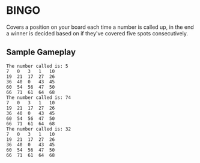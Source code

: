 # BINGO
Covers a position on your board each time a number is called up, in the end a winner is decided based on if they've covered five spots consecutively.
## Sample Gameplay
```
The number called is: 5
7	0	3	1	10	
19	21	17	27	26	
36	40	0	43	45	
60	54	56	47	50	
66	71	61	64	68	
The number called is: 74
7	0	3	1	10	
19	21	17	27	26	
36	40	0	43	45	
60	54	56	47	50	
66	71	61	64	68	
The number called is: 32
7	0	3	1	10	
19	21	17	27	26	
36	40	0	43	45	
60	54	56	47	50	
66	71	61	64	68	
